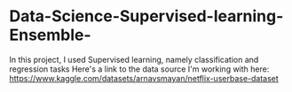# Data-Science-Supervised-learning-Ensemble-
In this project, I used Supervised learning, namely classification and regression tasks
Here's a link to the data source I'm working with here: 
https://www.kaggle.com/datasets/arnavsmayan/netflix-userbase-dataset
